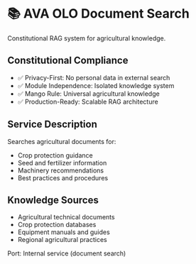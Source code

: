 # 📚 AVA OLO Document Search

Constitutional RAG system for agricultural knowledge.

## Constitutional Compliance
- ✅ Privacy-First: No personal data in external search
- ✅ Module Independence: Isolated knowledge system
- ✅ Mango Rule: Universal agricultural knowledge
- ✅ Production-Ready: Scalable RAG architecture

## Service Description
Searches agricultural documents for:
- Crop protection guidance
- Seed and fertilizer information
- Machinery recommendations
- Best practices and procedures

## Knowledge Sources
- Agricultural technical documents
- Crop protection databases
- Equipment manuals and guides
- Regional agricultural practices

Port: Internal service (document search)